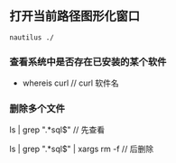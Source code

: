 ## 打开当前路径图形化窗口

`nautilus ./`

### 查看系统中是否存在已安装的某个软件

+ whereis curl // curl 软件名

### 删除多个文件
ls | grep ".*sql$" // 先查看

ls | grep ".*sql$" | xargs rm -f // 后删除

